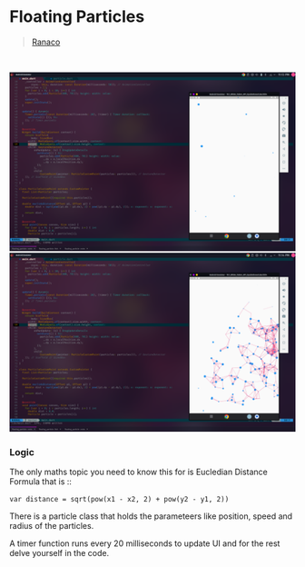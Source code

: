 # Floating Particles

> [Ranaco](https://github.com/Ranaco)

<br/>

![On Start](./screenshots/floating_particles.png)
![On interaction](./screenshots/particle2.png)

### Logic

The only maths topic you need to know this for is Eucledian Distance Formula that is ::

```arduino
var distance = sqrt(pow(x1 - x2, 2) + pow(y2 - y1, 2))

```

There is a particle class that holds the parameteers like position, speed and radius of
the particles.

A timer function runs every 20 milliseconds to update UI
and for the rest delve yourself in the code.
